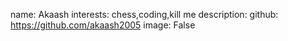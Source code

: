 name: Akaash
interests: chess,coding,kill me
description: 
github: https://github.com/akaash2005
image: False
